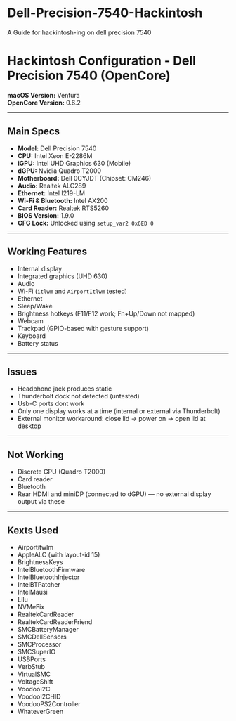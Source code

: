 # Dell-Precision-7540-Hackintosh
A Guide for hackintosh-ing on dell precision 7540

# Hackintosh Configuration - Dell Precision 7540 (OpenCore)

**macOS Version:** Ventura  
**OpenCore Version:** 0.6.2  

---

## Main Specs

- **Model:** Dell Precision 7540  
- **CPU:** Intel Xeon E-2286M 
- **iGPU:** Intel UHD Graphics 630 (Mobile)  
- **dGPU:** Nvidia Quadro T2000  
- **Motherboard:** Dell 0CYJDT (Chipset: CM246)  
- **Audio:** Realtek ALC289  
- **Ethernet:** Intel I219-LM  
- **Wi-Fi & Bluetooth:** Intel AX200  
- **Card Reader:** Realtek RTS5260  
- **BIOS Version:** 1.9.0  
- **CFG Lock:** Unlocked using `setup_var2 0x6ED 0`  

---

## Working Features

- Internal display  
- Integrated graphics (UHD 630)  
- Audio  
- Wi-Fi (`itlwm` and `AirportItlwm` tested)  
- Ethernet  
- Sleep/Wake  
- Brightness hotkeys (F11/F12 work; Fn+Up/Down not mapped)  
- Webcam  
- Trackpad (GPIO-based with gesture support)  
- Keyboard  
- Battery status  

---

## Issues

- Headphone jack produces static 
- Thunderbolt dock not detected (untested)  
- Usb-C ports dont work
- Only one display works at a time (internal or external via Thunderbolt)  
- External monitor workaround: close lid → power on → open lid at desktop   

---

##  Not Working

- Discrete GPU (Quadro T2000)  
- Card reader  
- Bluetooth
- Rear HDMI and miniDP (connected to dGPU) — no external display output via these  

---

##  Kexts Used 
- Airportitwlm
- AppleALC (with layout-id 15)
- BrightnessKeys
- IntelBluetoothFirmware
- IntelBluetoothInjector
- IntelBTPatcher
- IntelMausi
- Lilu
- NVMeFix
- RealtekCardReader
- RealtekCardReaderFriend
- SMCBatteryManager
- SMCDellSensors
- SMCProcessor
- SMCSuperIO
- USBPorts
- VerbStub
- VirtualSMC
- VoltageShift
- VoodooI2C
- VoodooI2CHID
- VoodooPS2Controller
- WhateverGreen

